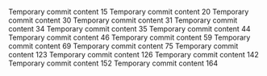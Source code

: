 Temporary commit content 15
Temporary commit content 20
Temporary commit content 30
Temporary commit content 31
Temporary commit content 34
Temporary commit content 35
Temporary commit content 44
Temporary commit content 46
Temporary commit content 59
Temporary commit content 69
Temporary commit content 75
Temporary commit content 123
Temporary commit content 126
Temporary commit content 142
Temporary commit content 152
Temporary commit content 164
